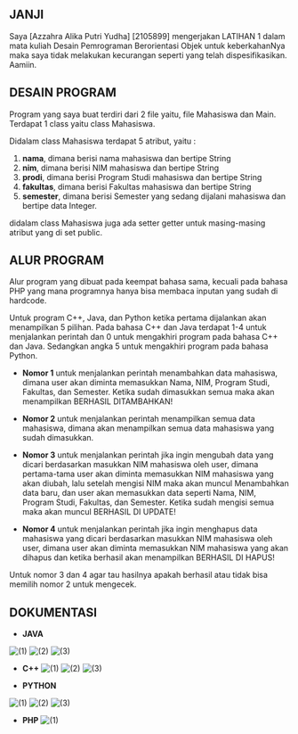 ## JANJI
Saya [Azzahra Alika Putri Yudha] [2105899]
mengerjakan LATIHAN 1 dalam mata kuliah Desain Pemrograman Berorientasi Objek
untuk keberkahanNya maka saya tidak melakukan kecurangan seperti yang telah dispesifikasikan.
Aamiin.

## DESAIN PROGRAM
Program yang saya buat terdiri dari 2 file yaitu, file Mahasiswa dan Main. Terdapat 1 class yaitu class Mahasiswa.

Didalam class Mahasiswa terdapat 5 atribut, yaitu : 
1. **nama**, dimana berisi nama mahasiswa dan bertipe String
2. **nim**, dimana berisi NIM mahasiswa dan bertipe String
3. **prodi**, dimana berisi Program Studi mahasiswa dan bertipe String
4. **fakultas**, dimana berisi Fakultas mahasiswa dan bertipe String
5. **semester**, dimana berisi Semester yang sedang dijalani mahasiswa dan bertipe data Integer.

didalam class Mahasiswa juga ada setter getter untuk masing-masing atribut yang di set public.

## ALUR PROGRAM
Alur program yang dibuat pada keempat bahasa sama, kecuali pada bahasa PHP yang mana programnya hanya bisa membaca inputan yang sudah di hardcode. 

Untuk program C++, Java, dan Python ketika pertama dijalankan akan menampilkan 5 pilihan. Pada bahasa C++ dan Java terdapat 1-4 untuk menjalankan perintah dan 0 untuk mengakhiri program pada bahasa C++ dan Java. Sedangkan angka 5 untuk mengakhiri program pada bahasa Python.

* **Nomor 1** 
untuk menjalankan perintah menambahkan data mahasiswa, dimana user akan diminta memasukkan Nama, NIM, Program Studi, Fakultas, dan Semester. Ketika sudah dimasukkan semua maka akan menampilkan BERHASIL DITAMBAHKAN!

* **Nomor 2** 
untuk menjalankan perintah menampilkan semua data mahasiswa, dimana akan menampilkan semua data mahasiswa yang sudah dimasukkan.

* **Nomor 3**
untuk menjalankan perintah jika ingin mengubah data yang dicari berdasarkan masukkan NIM mahasiswa oleh user, dimana pertama-tama user akan diminta memasukkan NIM mahasiswa yang akan diubah, lalu setelah mengisi NIM maka akan muncul Menambahkan data baru, dan user akan memasukkan data seperti Nama, NIM, Program Studi, Fakultas, dan Semester. Ketika sudah mengisi semua maka akan muncul BERHASIL DI UPDATE!

* **Nomor 4**
untuk menjalankan perintah jika ingin menghapus data mahasiswa yang dicari berdasarkan masukkan NIM mahasiswa oleh user, dimana user akan diminta memasukkan NIM mahasiswa yang akan dihapus dan ketika berhasil akan menampilkan BERHASIL DI HAPUS!

Untuk nomor 3 dan 4 agar tau hasilnya apakah berhasil atau tidak bisa memilih nomor 2 untuk mengecek.

## DOKUMENTASI
  * **JAVA**
  
![(1)](https://user-images.githubusercontent.com/101117829/219061719-df3ebd8e-de4f-4757-b4ac-9ce58e043d59.PNG)
![(2)](https://user-images.githubusercontent.com/101117829/219061942-82adb51c-699d-4d16-aea2-7cd27da74bdb.PNG)
![(3)](https://user-images.githubusercontent.com/101117829/219061970-2de5f12e-12d5-411c-9f1c-e07a8efb1394.PNG)




* **C++**
![(1)](https://user-images.githubusercontent.com/101117829/219062136-83b9381c-39cc-4ba4-8079-ffbb681d6dc5.PNG)
![(2)](https://user-images.githubusercontent.com/101117829/219062160-52f331be-dd46-487a-9598-fc747a1949bf.PNG)
![(3)](https://user-images.githubusercontent.com/101117829/219062218-86923610-196a-4beb-93b6-37c23b2388b8.PNG)




* **PYTHON**

![(1)](https://user-images.githubusercontent.com/101117829/219062345-188a891f-341b-44cb-a82d-765622982533.PNG)
![(2)](https://user-images.githubusercontent.com/101117829/219062374-96660c6f-9f4b-4d38-b14d-3941349e67f7.PNG)
![(3)](https://user-images.githubusercontent.com/101117829/219062402-4a53d146-3ceb-4e80-b292-09b4c7a3281f.PNG)




* **PHP**
 ![(1)](https://user-images.githubusercontent.com/101117829/219062609-87daa083-cbe7-4203-97f7-4479756988a9.PNG)
